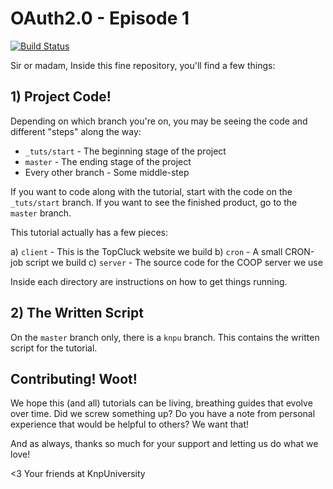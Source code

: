 OAuth2.0 - Episode 1
====================

[![Build Status](https://secure.travis-ci.org/knpuniversity/oauth.png)](https://travis-ci.org/knpuniversity/oauth)

Sir or madam,
Inside this fine repository, you'll find a few things:

## 1) Project Code!

Depending on which branch you're on, you may be seeing
the code and different "steps" along the way:

* `_tuts/start` - The beginning stage of the project
* `master` - The ending stage of the project
* Every other branch - Some middle-step

If you want to code along with the tutorial, start with the
code on the `_tuts/start` branch. If you want to see the finished
product, go to the `master` branch.

This tutorial actually has a few pieces:

a) `client` - This is the TopCluck website we build
b) `cron`   - A small CRON-job script we build
c) `server` - The source code for the COOP server we use

Inside each directory are instructions on how to get things running.

## 2) The Written Script

On the `master` branch only, there is a `knpu` branch. This contains
the written script for the tutorial.

## Contributing! Woot!

We hope this (and all) tutorials can be living, breathing guides that
evolve over time. Did we screw something up? Do you have a note from
personal experience that would be helpful to others? We want that!

And as always, thanks so much for your support and letting us do what
we love!

<3 Your friends at KnpUniversity
